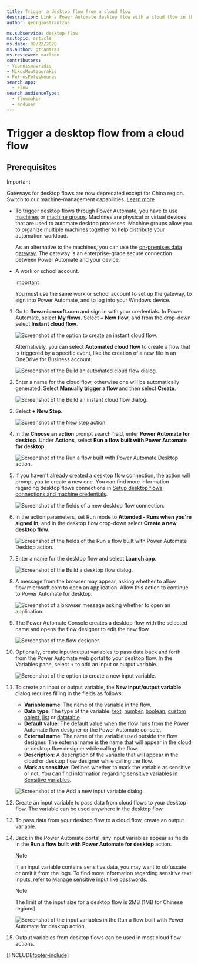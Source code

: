 ```yaml
---
title: Trigger a desktop flow from a cloud flow
description: Link a Power Automate desktop flow with a cloud flow in the Power Automate portal
author: georgiostrantzas

ms.subservice: desktop-flow
ms.topic: article
ms.date: 09/22/2020
ms.author: gtrantzas
ms.reviewer: marleon
contributors:
- Yiannismavridis
- NikosMoutzourakis
- PetrosFeleskouras
search.app: 
  - Flow
search.audienceType: 
  - flowmaker
  - enduser
---
```



# Trigger a desktop flow from a cloud flow


## Prerequisites

> [!IMPORTANT]
> Gateways for desktop flows are now deprecated except for China region. Switch to our machine-management capabilities. [Learn more](manage-machines.md#switch-from-gateways-to-direct-connectivity)

- To trigger desktop flows through Power Automate, you have to use [machines](manage-machines.md) or [machine groups](manage-machine-groups.md). Machines are physical or virtual devices that are used to automate desktop processes. Machine groups allow you to organize multiple machines together to help distribute your automation workload.

   As an alternative to the machines, you can use the [on-premises data gateway](https://go.microsoft.com/fwlink/?LinkID=820580&clcid=0x409). The gateway is an enterprise-grade secure connection between Power Automate and your device. 

- A work or school account. 

   >[!IMPORTANT]
   >You must use the same work or school account to set up the gateway, to sign into Power Automate, and to log into your Windows device.
   

1. Go to **flow.microsoft.com** and sign in with your credentials. In Power Automate, select **My flows**. Select **+ New flow**, and from the drop-down select **Instant cloud flow**.

   ![Screenshot of the option to create an instant cloud flow.](media/link-pad-flow-portal/my-flows-instant-blank.png)

   Alternatively, you can select **Automated cloud flow** to create a flow that is triggered by a specific event, like the creation of a new file in an OneDrive for Business account.

   ![Screenshot of the Build an automated cloud flow dialog.](media/link-pad-flow-portal/automated-cloud-flow.png)

1. Enter a name for the cloud flow, otherwise one will be automatically generated. Select **Manually trigger a flow** and then select **Create**.

   ![Screenshot of the Build an instant cloud flow dialog.](media/link-pad-flow-portal/manually-trigger-flow.png)

1. Select **+ New Step**.

   ![Screenshot of the New step action.](media/link-pad-flow-portal/new-step.png)

1. In the **Choose an action** prompt search field, enter **Power Automate for desktop**. Under **Actions**, select **Run a flow built with Power Automate for desktop**.

   ![Screenshot of the Run a flow built with Power Automate Desktop action.](media/link-pad-flow-portal/action-search.png)

1. If you haven't already created a desktop flow connection, the action will prompt you to create a new one. You can find more information regarding desktop flows connections in [Setup desktop flows connections and machine credentials](install.md#setup-desktop-flows-connections-and-machine-credentials).

   ![Screenshot of the fields of a new desktop flow connection.](media/link-pad-flow-portal/desktop-flow-connection.png)

1. In the action parameters, set Run mode to **Attended - Runs when you're signed in**, and in the desktop flow drop-down select **Create a new desktop flow**.

   ![Screenshot of the fields of the Run a flow built with Power Automate Desktop action.](media/link-pad-flow-portal/run-desktop-flow-v2-action-properties.png)

1. Enter a name for the desktop flow and select **Launch app**.

   ![Screenshot of the Build a desktop flow dialog.](media/link-pad-flow-portal/build-desktop-flow-dialog.png)

1. A message from the browser may appear, asking whether to allow flow.microsoft.com to open an application. Allow this action to continue to Power Automate for desktop.

   ![Screenshot of a browser message asking whether to open an application.](media/link-pad-flow-portal/browser-open-application.png)

1. The Power Automate Console creates a desktop flow with the selected name and opens the flow designer to edit the new flow.

   ![Screenshot of the flow designer.](media/link-pad-flow-portal/flow-designer-blank.png)

1. Optionally, create input/output variables to pass data back and forth from the Power Automate web portal to your desktop flow. In the Variables pane, select **+** to add an input or output variable.

   ![Screenshot of the option to create a new input variable.](media/link-pad-flow-portal/new-input-output-var.png)

1. To create an input or output variable, the **New input/output variable** dialog requires filling in the fields as follows:

   - **Variable name**: The name of the variable in the flow.
   - **Data type**: The type of the variable: [text](variable-data-types.md#text-value), [number](variable-data-types.md#numeric-value), [boolean](variable-data-types.md#boolean-value), [custom object](variable-data-types.md#custom-object), [list](variable-data-types.md#list) or [datatable](variable-data-types.md#datatable).
   - **Default value**: The default value when the flow runs from the Power Automate flow designer or the Power Automate console.
   - **External name**: The name of the variable used outside the flow designer. The external name is the name that will appear in the cloud or desktop flow designer while calling the flow.
   - **Description**: A description of the variable that will appear in the cloud or desktop flow designer while calling the flow.
   - **Mark as sensitive**: Defines whether to mark the variable as sensitive or not. You can find information regarding sensitive variables in [Sensitive variables](manage-variables.md#sensitive-variables).

   ![Screenshot of the Add a new input variable dialog.](media/link-pad-flow-portal/add-new-input-var.png)

1. Create an input variable to pass data from cloud flows to your desktop flow. The variable can be used anywhere in the desktop flow.

1. To pass data from your desktop flow to a cloud flow, create an output variable.

1. Back in the Power Automate portal, any input variables appear as fields in the **Run a flow built with Power Automate for desktop** action.

   > [!NOTE]
   > If an input variable contains sensitive data, you may want to obfuscate or omit it from the logs. To find more information regarding sensitive text inputs, refer to [Manage sensitive input like passwords](../how-tos-use-sensitive-input.md).


   > [!NOTE]
   > The limit of the input size for a desktop flow is 2MB (1MB for Chinese regions)

   ![Screenshot of the input variables in the Run a flow built with Power Automate for desktop action.](media/link-pad-flow-portal/run-desktop-flow-v2-action-properties-2.png)

1. Output variables from desktop flows can be used in most cloud flow actions.




[!INCLUDE[footer-include](../includes/footer-banner.md)]
